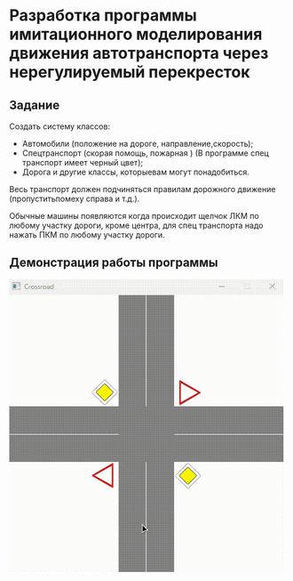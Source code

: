 ﻿# Разработка программы имитационного моделирования движения автотранспорта через нерегулируемый перекресток

## Задание

Создать   систему   классов:  
- Автомобили  (положение   на   дороге,   направление,скорость); 
- Спецтранспорт (скорая помощь, пожарная ) (В программе спец транспорт имеет черный цвет); 
- Дорога и другие классы, которыевам могут понадобиться.   

Весь транспорт должен подчиняться правилам дорожного движение (пропуститьпомеху справа и т.д.).

Обычные машины появляются когда происходит щелчок ЛКМ по любому участку дороги, кроме центра, для спец транспорта надо нажать ПКМ по любому участку дороги.


## Демонстрация работы программы
![Crossroad](/img/Crossroad.gif)